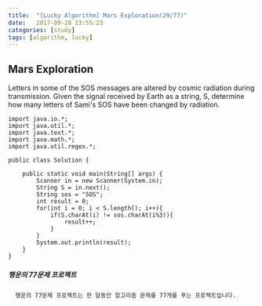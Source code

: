 ```yaml
---
title:  "[Lucky Algorithm] Mars Exploration(29/77)"
date:   2017-09-28 23:55:23
categories: [study]
tags: [algorithm, lucky]
---
```

## Mars Exploration
Letters in some of the SOS messages are altered by cosmic radiation during transmission. Given the signal received by Earth as a string, S, determine how many letters of Sami's SOS have been changed by radiation.

```
import java.io.*;
import java.util.*;
import java.text.*;
import java.math.*;
import java.util.regex.*;

public class Solution {

    public static void main(String[] args) {
        Scanner in = new Scanner(System.in);
        String S = in.next();
        String sos = "SOS";
        int result = 0;
        for(int i = 0; i < S.length(); i++){
            if(S.charAt(i) != sos.charAt(i%3)){
                result++;
            }
        }
        System.out.println(result);
    }
}
```

##### 행운의 77문제 프로젝트
```
  행운의 77문제 프로젝트는 한 달동안 알고리즘 문제를 77개를 푸는 프로젝트입니다.
```
